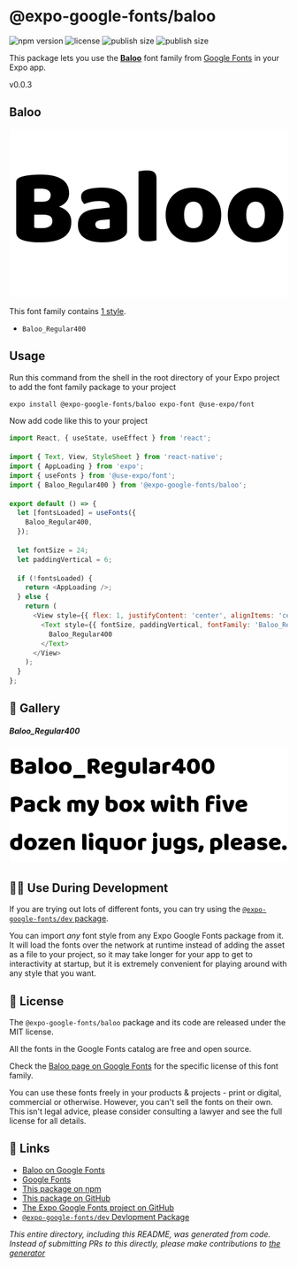# @expo-google-fonts/baloo

![npm version](https://flat.badgen.net/npm/v/@expo-google-fonts/baloo)
![license](https://flat.badgen.net/github/license/expo/google-fonts)
![publish size](https://flat.badgen.net/packagephobia/install/@expo-google-fonts/baloo)
![publish size](https://flat.badgen.net/packagephobia/publish/@expo-google-fonts/baloo)

This package lets you use the [**Baloo**](https://fonts.google.com/specimen/Baloo) font family from [Google Fonts](https://fonts.google.com/) in your Expo app.

v0.0.3

## Baloo

![Baloo](./font-family.png)

This font family contains [1 style](#-gallery).

- `Baloo_Regular400`

## Usage

Run this command from the shell in the root directory of your Expo project to add the font family package to your project
```sh
expo install @expo-google-fonts/baloo expo-font @use-expo/font
```

Now add code like this to your project
```js
import React, { useState, useEffect } from 'react';

import { Text, View, StyleSheet } from 'react-native';
import { AppLoading } from 'expo';
import { useFonts } from '@use-expo/font';
import { Baloo_Regular400 } from '@expo-google-fonts/baloo';

export default () => {
  let [fontsLoaded] = useFonts({
    Baloo_Regular400,
  });

  let fontSize = 24;
  let paddingVertical = 6;

  if (!fontsLoaded) {
    return <AppLoading />;
  } else {
    return (
      <View style={{ flex: 1, justifyContent: 'center', alignItems: 'center' }}>
        <Text style={{ fontSize, paddingVertical, fontFamily: 'Baloo_Regular400' }}>
          Baloo_Regular400
        </Text>
      </View>
    );
  }
};

```

## 🔡 Gallery

##### Baloo_Regular400
![Baloo_Regular400](./2466b115f1d612b5be7c3c51aa118d952041ad4c9ebc6b790d3659c11ae3681d.ttf.png)


## 👩‍💻 Use During Development

If you are trying out lots of different fonts, you can try using the [`@expo-google-fonts/dev` package](https://github.com/expo/google-fonts/tree/master/font-packages/dev#readme).

You can import *any* font style from any Expo Google Fonts package from it. It will load the fonts
over the network at runtime instead of adding the asset as a file to your project, so it may take longer
for your app to get to interactivity at startup, but it is extremely convenient
for playing around with any style that you want.

## 📖 License

The `@expo-google-fonts/baloo` package and its code are released under the MIT license.

All the fonts in the Google Fonts catalog are free and open source.

Check the [Baloo page on Google Fonts](https://fonts.google.com/specimen/Baloo) for the specific license of this font family.

You can use these fonts freely in your products & projects - print or digital, commercial or otherwise. However, you can't sell the fonts on their own. This isn't legal advice, please consider consulting a lawyer and see the full license for all details.

## 🔗 Links

- [Baloo on Google Fonts](https://fonts.google.com/specimen/Baloo)
- [Google Fonts](https://fonts.google.com/)
- [This package on npm](https://www.npmjs.com/package/@expo-google-fonts/baloo)
- [This package on GitHub](https://github.com/expo/google-fonts/tree/master/font-packages/baloo)
- [The Expo Google Fonts project on GitHub](https://github.com/expo/google-fonts)
- [`@expo-google-fonts/dev` Devlopment Package](https://github.com/expo/google-fonts/tree/master/font-packages/dev)


*This entire directory, including this README, was generated from code. Instead of submitting PRs to this directly, please make contributions to [the generator](https://github.com/expo/google-fonts/tree/master/packages/generator)*
